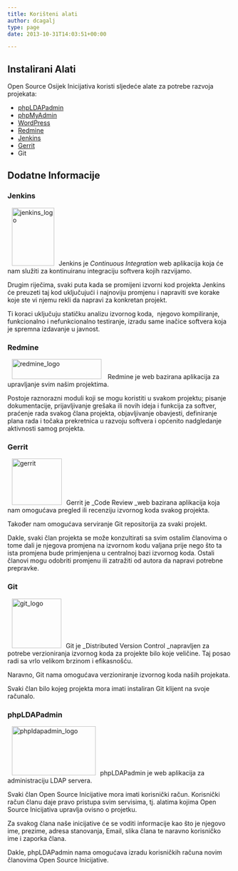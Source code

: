 ```yaml
---
title: Korišteni alati
author: dcagalj
type: page
date: 2013-10-31T14:03:51+00:00

---
```

<!--:en-->

## Instalirani Alati

Open Source Osijek Inicijativa koristi sljedeće alate za potrebe razvoja projekata:

  * <a title="phpLDAPadmin" href="https://www.opensource-osijek.org/phpldapadmin" target="_blank">phpLDAPadmin</a>
  * <a title="phpMyAdmin" href="https://www.opensource-osijek.org/phpmyadmin" target="_blank">phpMyAdmin</a>
  * <a title="https://www.opensource-osijek.org/wordpress" href="WordPress" target="_blank">WordPress</a>
  * <a title="Redmine" href="https://www.opensource-osijek.org/redmine" target="_blank">Redmine</a>
  * <a title="Jenkins" href="https://www.opensource-osijek.org/jenkins" target="_blank">Jenkins</a>
  * <a title="Gerrit" href="https://www.opensource-osijek.org/gerrit" target="_blank">Gerrit</a>
  * Git

## Dodatne Informacije

### Jenkins

<a href="https://i1.wp.com/www.opensource-osijek.org/wordpress/wp-content/uploads/2013/11/jenkins_logo.png?ssl=1" data-rel="lightbox-0" title=""><img class="wp-image-271 alignleft" style="margin-left: 10px; margin-right: 10px;" alt="jenkins_logo" src="https://i1.wp.com/www.opensource-osijek.org/wordpress/wp-content/uploads/2013/11/jenkins_logo.png?resize=95%2C130&#038;ssl=1" width="95" height="130" srcset="https://i1.wp.com/www.opensource-osijek.org/wordpress/wp-content/uploads/2013/11/jenkins_logo.png?w=223&ssl=1 223w, https://i1.wp.com/www.opensource-osijek.org/wordpress/wp-content/uploads/2013/11/jenkins_logo.png?resize=217%2C300&ssl=1 217w" sizes="(max-width: 95px) 100vw, 95px" data-recalc-dims="1" /></a>Jenkins je _Continuous Integration_ web aplikacija koja će nam služiti za kontinuiranu integraciju softvera kojih razvijamo.

Drugim riječima, svaki puta kada se promijeni izvorni kod projekta Jenkins će preuzeti taj kod uključujući i najnoviju promjenu i napraviti sve korake koje ste vi njemu rekli da napravi za konkretan projekt.

Ti koraci uključuju statičku analizu izvornog koda,  njegovo kompiliranje, funkcionalno i nefunkcionalno testiranje, izradu same inačice softvera koja je spremna izdavanje u javnost.

### Redmine

<a href="https://i1.wp.com/www.opensource-osijek.org/wordpress/wp-content/uploads/2013/10/redmine_logo.png?ssl=1" data-rel="lightbox-1" title=""><img class="wp-image-269 alignleft" style="margin-left: 10px; margin-right: 10px;" alt="redmine_logo" src="https://i1.wp.com/www.opensource-osijek.org/wordpress/wp-content/uploads/2013/10/redmine_logo.png?resize=201%2C45&#038;ssl=1" width="201" height="45" srcset="https://i1.wp.com/www.opensource-osijek.org/wordpress/wp-content/uploads/2013/10/redmine_logo.png?w=479&ssl=1 479w, https://i1.wp.com/www.opensource-osijek.org/wordpress/wp-content/uploads/2013/10/redmine_logo.png?resize=300%2C67&ssl=1 300w" sizes="(max-width: 201px) 100vw, 201px" data-recalc-dims="1" /></a> Redmine je web bazirana aplikacija za upravljanje svim našim projektima.

Postoje raznorazni moduli koji se mogu koristiti u svakom projektu; pisanje dokumentacije, prijavljivanje grešaka ili novih ideja i funkcija za softver, praćenje rada svakog člana projekta, objavljivanje obavjesti, definiranje plana rada i točaka prekretnica u razvoju softvera i općenito nadgledanje aktivnosti samog projekta.

### Gerrit

<a href="https://i2.wp.com/www.opensource-osijek.org/wordpress/wp-content/uploads/2013/10/gerrit.png?ssl=1" data-rel="lightbox-2" title=""><img class="wp-image-177 alignleft" style="margin-left: 10px; margin-right: 10px;" alt="gerrit" src="https://i2.wp.com/www.opensource-osijek.org/wordpress/wp-content/uploads/2013/10/gerrit.png?resize=112%2C104&#038;ssl=1" width="112" height="104" data-recalc-dims="1" /></a>Gerrit je _Code Review _web bazirana aplikacija koja nam omogućava pregled ili recenziju izvornog koda svakog projekta.

Također nam omogućava serviranje Git repositorija za svaki projekt.

Dakle, svaki član projekta se može konzultirati sa svim ostalim članovima o tome dali je njegova promjena na izvornom kodu valjana prije nego što ta ista promjena bude primjenjena u centralnoj bazi izvornog koda. Ostali članovi mogu odobriti promjenu ili zatražiti od autora da napravi potrebne prepravke.

### Git

<a href="https://i2.wp.com/www.opensource-osijek.org/wordpress/wp-content/uploads/2013/10/git.png?ssl=1" data-rel="lightbox-3" title=""><img class="wp-image-178 alignleft" style="margin-left: 10px; margin-right: 10px;" alt="git_logo" src="https://i2.wp.com/www.opensource-osijek.org/wordpress/wp-content/uploads/2013/10/git.png?resize=111%2C111&#038;ssl=1" width="111" height="111" srcset="https://i2.wp.com/www.opensource-osijek.org/wordpress/wp-content/uploads/2013/10/git.png?w=420&ssl=1 420w, https://i2.wp.com/www.opensource-osijek.org/wordpress/wp-content/uploads/2013/10/git.png?resize=150%2C150&ssl=1 150w, https://i2.wp.com/www.opensource-osijek.org/wordpress/wp-content/uploads/2013/10/git.png?resize=300%2C300&ssl=1 300w" sizes="(max-width: 111px) 100vw, 111px" data-recalc-dims="1" /></a>Git je _Distributed Version Control _napravljen za potrebe verzioniranja izvornog koda za projekte bilo koje veličine. Taj posao radi sa vrlo velikom brzinom i efikasnošću.

Naravno, Git nama omogućava verzioniranje izvornog koda naših projekata.

Svaki član bilo kojeg projekta mora imati instaliran Git klijent na svoje računalo.

### phpLDAPadmin

<a href="https://i1.wp.com/www.opensource-osijek.org/wordpress/wp-content/uploads/2013/10/phpldapadmin_logo.png?ssl=1" data-rel="lightbox-4" title=""><img class="alignleft  wp-image-283" style="margin-left: 10px; margin-right: 10px;" alt="phpldapadmin_logo" src="https://i1.wp.com/www.opensource-osijek.org/wordpress/wp-content/uploads/2013/10/phpldapadmin_logo.png?resize=188%2C110&#038;ssl=1" width="188" height="110" srcset="https://i1.wp.com/www.opensource-osijek.org/wordpress/wp-content/uploads/2013/10/phpldapadmin_logo.png?w=336&ssl=1 336w, https://i1.wp.com/www.opensource-osijek.org/wordpress/wp-content/uploads/2013/10/phpldapadmin_logo.png?resize=300%2C175&ssl=1 300w" sizes="(max-width: 188px) 100vw, 188px" data-recalc-dims="1" /></a>phpLDAPadmin je web aplikacija za administraciju LDAP servera.

Svaki član Open Source Inicijative mora imati korisnički račun. Korisnički račun članu daje pravo pristupa svim servisima, tj. alatima kojima Open Source Inicijativa upravlja ovisno o projetku.

Za svakog člana naše inicijative će se voditi informacije kao što je njegovo ime, prezime, adresa stanovanja, Email, slika člana te naravno korisničko ime i zaporka člana.

Dakle, phpLDAPadmin nama omogućava izradu korisničkih računa novim članovima Open Source Inicijative.

<!--:-->